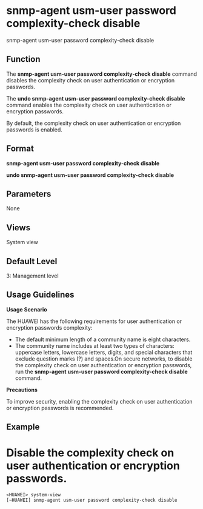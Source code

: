 snmp-agent usm-user password complexity-check disable
=====================================================

snmp-agent usm-user password complexity-check disable

Function
--------



The **snmp-agent usm-user password complexity-check disable** command disables the complexity check on user authentication or encryption passwords.

The **undo snmp-agent usm-user password complexity-check disable** command enables the complexity check on user authentication or encryption passwords.



By default, the complexity check on user authentication or encryption passwords is enabled.


Format
------

**snmp-agent usm-user password complexity-check disable**

**undo snmp-agent usm-user password complexity-check disable**


Parameters
----------

None

Views
-----

System view


Default Level
-------------

3: Management level


Usage Guidelines
----------------

**Usage Scenario**

The HUAWEI has the following requirements for user authentication or encryption passwords complexity:

* The default minimum length of a community name is eight characters.
* The community name includes at least two types of characters: uppercase letters, lowercase letters, digits, and special characters that exclude question marks (?) and spaces.On secure networks, to disable the complexity check on user authentication or encryption passwords, run the **snmp-agent usm-user password complexity-check disable** command.

**Precautions**

To improve security, enabling the complexity check on user authentication or encryption passwords is recommended.


Example
-------

# Disable the complexity check on user authentication or encryption passwords.
```
<HUAWEI> system-view
[~HUAWEI] snmp-agent usm-user password complexity-check disable

```
